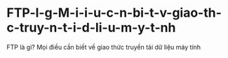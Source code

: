 # FTP-l-g-M-i-i-u-c-n-bi-t-v-giao-th-c-truy-n-t-i-d-li-u-m-y-t-nh
FTP là gì? Mọi điều cần biết về giao thức truyền tải dữ liệu máy tính
